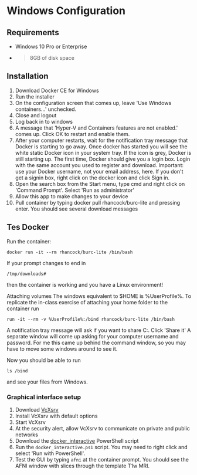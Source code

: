 # Windows Configuration

## Requirements

- Windows 10 Pro or Enterprise
- >8GB of disk space

## Installation


1. Download Docker CE for Windows
2. Run the installer
3. On the configuration screen that comes up, leave 'Use Windows containers...' unchecked.
4. Close and logout
5. Log back in to windows
6. A message that 'Hyper-V and Containers features are not enabled.' comes up. Click OK to restart and enable them.
7. After your computer restarts, wait for the notification tray message that Docker is starting to go away. Once docker has started you will see the white static Docker icon in your system tray. If the icon is grey, Docker is still starting up. The first time, Docker should give you a login box. Login with the same account you used to register and download. Important: use your Docker username, not your email address, here. If you don't get a signin box, right click on the docker icon and click Sign in.
8. Open the search box from the Start menu, type cmd and right click on 'Command Prompt'. Select 'Run as administrator'
9. Allow this app to make changes to your device
10. Pull container by typing docker pull rhancock/burc-lite and pressing enter. You should see several download messages

## Tes Docker
Run the container:

```
docker run -it --rm rhancock/burc-lite /bin/bash
```

If your prompt changes to end in

```
/tmp/downloads#
```

then the container is working and you have a Linux environment!

Attaching volumes
The windows equivalent to $HOME is %UserProfile%. To replicate the in-class exercise of attaching your home folder to the container run

```
run -it --rm -v %UserProfile%:/bind rhancock/burc-lite /bin/bash
```

A notification tray message will ask if you want to share C:\. Click 'Share it'
A separate window will come up asking for your computer username and password. For me this came up behind the command window, so you may have to move some windows around to see it.

Now you should be able to run

```
ls /bind
```

and see your files from Windows.

### Graphical interface setup


1. Download [VcXsrv](https://sourceforge.net/projects/vcxsrv/)
2. Install VcXsrv with default options
3. Start VcXsrv
4. At the security alert, allow VcXsrv to communicate on private and public networks
5. Download the [docker_interactive](https://raw.githubusercontent.com/bircibrain/burc-lite/master/docker_interactive.ps1) PowerShell script
6. Run the `docker_interactive.ps1` script. You may need to right click and select 'Run with PowerShell'. 
7. Test the GUI by typing `afni` at the container prompt. You should see the AFNI window with slices through the template T1w MRI.




